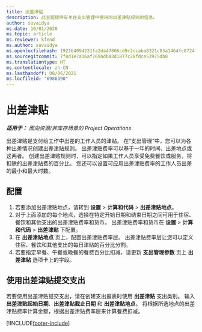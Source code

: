 ```yaml
---
title: 出差津贴
description: 此主题提供有关在支出管理中使用的出差津贴规则的信息。
author: suvaidya
ms.date: 10/01/2020
ms.topic: article
ms.reviewer: kfend
ms.author: suvaidya
ms.openlocfilehash: 192164094231fa2da47806cd9c2ccaba8321c83a1464fc8724fa0d0a7618660f
ms.sourcegitcommit: 7f8d1e7a16af769adb43d1877c28fdce53975db8
ms.translationtype: HT
ms.contentlocale: zh-CN
ms.lasthandoff: 08/06/2021
ms.locfileid: "6986390"
---
```

# <a name="per-diems"></a>出差津贴

_**适用于：** 面向资源/非库存场景的 Project Operations_


出差津贴是支付给工作中出差的工作人员的津贴。 在“支出管理”中，您可以为各种出差情况创建出差津贴规则。 出差津贴费率可以基于一年的时间、出差地点或这两者。 创建出差津贴规则时，可以指定如果工作人员享受免费餐饮或服务，将扣除的出差津贴费的百分比。 您还可以设置可应用出差津贴费率的工作人员出差的最小和最大时数。

## <a name="configuration"></a>配置 

1. 若要添加出差津贴地点，请转到 **设置** > **计算和代码** > **出差津贴地点**。
2. 对于上面添加的每个地点，选择在特定开始日期和结束日期之间可用于住宿、餐饮和其他支出的出差津贴费率和货币。 出差津贴费率和货币在 **设置** > **计算和代码** > **出差津贴** 下配置。
3. 在 **出差津贴地点** 页上，配置出差津贴费率层。 出差津贴费率层让您可以定义住宿、餐饮和其他支出的每日津贴的百分比分割。 
4. 若要指定早餐、午餐或晚餐的餐费百分比扣减，请更新 **支出管理参数** 页上 **出差津贴** 选项卡上的字段。 
    
## <a name="submit-expenses-using-per-diem"></a>使用出差津贴提交支出
若要使用出差津贴提交支出，请在创建支出报表时使用 **出差津贴** 支出类别。 输入 **出差津贴起始日期**、**出差津贴截止日期** 和 **出差津贴地点**。 将根据所选地点的出差津贴费率计算金额，根据出差津贴费率层来计算餐费扣减。


[!INCLUDE[footer-include](../includes/footer-banner.md)]
